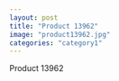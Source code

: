```yaml
---
layout: post
title: "Product 13962"
image: "product13962.jpg"
categories: "category1"
---
```

Product 13962

